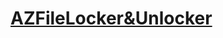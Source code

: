 # [AZFileLocker&Unlocker](https://codeload.github.com/HakureiKoishi/koishi-file/zip/refs/heads/main)
